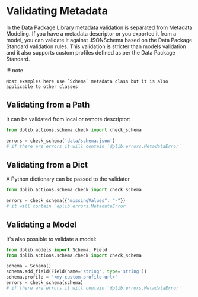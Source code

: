 # Validating Metadata

In the Data Package Library metadata validation is separated from Metadata Modeling. If you have a metadata descriptor or you exported it from a model, you can validate it against JSONSchema based on the Data Package Standard validation rules. This validation is stricter than models validation and it also supports custom profiles defined as per the Data Package Standard.

!!! note

    Most examples here use `Schema` metadata class but it is also applicable to other classes

## Validating from a Path

It can be validated from local or remote descriptor:

```python
from dplib.actions.schema.check import check_schema

errors = check_schema('data/schema.json')
# if there are errors it will contain `dplib.errors.MetadataError`
```

## Validating from a Dict

A Python dictionary can be passed to the validator

```python
from dplib.actions.schema.check import check_schema

errors = check_schema({"missingValues": "-"})
# it will contain `dplib.errors.MetadataError`
```

## Validating a Model

It's also possible to validate a model:

```python
from dplib.models import Schema, Field
from dplib.actions.schema.check import check_schema

schema = Schema()
schema.add_field(Field(name='string', type='string'))
schema.profile = '<my-custom-profile-url>'
errors = check_schema(schema)
# if there are errors it will contain `dplib.errors.MetadataError`
```
